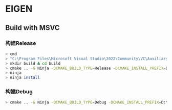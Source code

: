 
# EIGEN

## Build with MSVC

### 构建Release
```bash
> cmd
> "C:\Program Files\Microsoft Visual Studio\2022\Community\VC\Auxiliary\Build\vcvars64.bat"
> mkdir build & cd build
> cmake .. -G Ninja -DCMAKE_BUILD_TYPE=Release -DCMAKE_INSTALL_PREFIX=D:\devtools\eigen.3.4.0
> ninja
> ninja install
```

### 构建Debug
```bash
> cmake .. -G Ninja -DCMAKE_BUILD_TYPE=Debug -DCMAKE_INSTALL_PREFIX=D:\devtools\eigen.3.4.0
```
